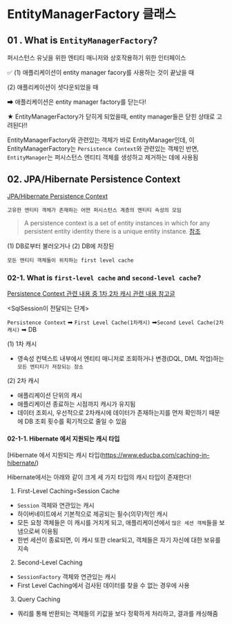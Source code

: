 ﻿# EntityManagerFactory 클래스

## 01 . What is `EntityManagerFactory`?

퍼시스턴스 유닛을 위한 엔티티 매니저와 상호작용하기 위한 인터페이스

✅ (1) 애플리케이션이 entity manager facory를 사용하는 것이 끝났을 때

(2) 애플리케이션이 셧다운되었을 때

➡ 애플리케이션은 entity manager factory를 닫는다!

★ EntityManagerFactory가 닫히게 되었을때, entity manager들은 닫힌 상태로 고려된다!!

EntityManagerFactory와 관련있는 객체가 바로 EntityManager인데,
이 EntityManagerFactory는 `Persistence Context`와 관련있는 객체인 반면, `EntityManager`는 퍼시스턴스 엔티티 객체를 생성하고 제거하는 데에 사용됨

## 02. JPA/Hibernate Persistence Context

[JPA/Hibernate Persistence Context](https://www.baeldung.com/jpa-hibernate-persistence-context)

`고유한 엔티티 객체가 존재하는 어떤 퍼시스턴스 계층의 엔티티 속성의 모임`

> A persistence context is a set of entity instances in which for any persistent entity identity there is a unique entity instance. [참조](https://www.baeldung.com/jpa-hibernate-persistence-context)

(1) DB로부터 불러오거나
(2) DB에 저장된

`모든 엔티티 객체들이 위치하는 first level cache`

### 02-1. What is `first-level cache` and `second-level cache`?

[Persistence Context 관련 내용 중 1차,2차 캐시 관련 내용 참고글](https://velog.io/@dnjscksdn98/JPA-Hibernate-First-Level-Cache-Second-Level-Cache)

<SqlSession이 전달되는 단계>

`Persistence Context` ➡ `First Level Cache(1차캐시)` ➡`Second Level Cache(2차 캐시)` ➡ DB

(1) 1차 캐시

- 영속성 컨텍스트 내부에서 엔티티 매니저로 조회하거나 변경(DQL, DML 작업)하는 `모든 엔티티가 저장되는 장소`

(2) 2차 캐시

- 애플리케이션 단위의 캐시
- 애플리케이션 종료하는 시점까지 캐시가 유지됨
- 데이터 조회시, 우선적으로 2차캐시에 데이터가 존재하는지를 먼저 확인하기 때문에 DB 조회 횟수를 획기적으로 줄일 수 있음

#### 02-1-1. Hibernate 에서 지원되는 캐시 타입

[Hibernate 에서 지원되는 캐시 타입(https://www.educba.com/caching-in-hibernate/)

Hibernate에서는 아래와 같이 크게 세 가지 타입의 캐시 타입이 존재한다!

1. First-Level Caching=Session Cache

- `Session` 객체와 연관있는 캐시
- 하이버네이트에서 기본적으로 제공되는 필수(의무)적인 캐시
- 모든 요청 객체들은 이 캐시를 거치게 되고, 애플리케이션에서 `많은 세션 객체`들을 보냄으로써 이용됨
- 한번 세션이 종료되면, 이 캐시 또한 clear되고, 객체들은 자기 자신에 대한 보유를 지속

2. Second-Level Caching

- `SessionFactory` 객체와 연관있는 캐시
- First Level Caching에서 검사된 데이터를 찾을 수 없는 경우에 사용

3. Query Caching

- 쿼리를 통해 반환되는 객체들의 키값을 보다 정확하게 처리하고, 결과를 캐싱해줌








